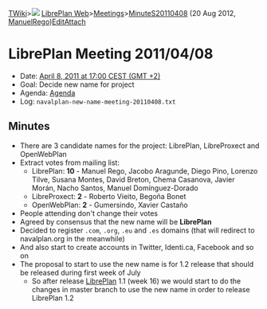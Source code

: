 [TWiki](/twiki/Main/WebHome)&gt;![](/twiki/TWiki/TWikiDocGraphics/web-bg-small.gif) [LibrePlan Web](/twiki/LibrePlan/WebHome)&gt;[Meetings](/twiki/LibrePlan/Meetings)&gt;[MinuteS20110408](http://wiki.libreplan-enterprise.com/twiki/LibrePlan/MinuteS20110408 "Topic revision: 2 (20 Aug 2012 - 09:52:55)") (20 Aug 2012, [ManuelRego](/twiki/Main/ManuelRego))[Edit](http://wiki.libreplan-enterprise.com/twiki/bin/edit/LibrePlan/MinuteS20110408?t=1520337953 "Edit this topic text")[Attach](/twiki/bin/attach/LibrePlan/MinuteS20110408 "Attach an image or document to this topic")

 LibrePlan Meeting 2011/04/08
============================================================================================================================

-   Date: [April 8, 2011 at 17:00 CEST (GMT +2)](http://www.timeanddate.com/worldclock/fixedtime.html?day=8&month=4&year=2011&hour=17&min=0&sec=0&p1=48)
-   Goal: Decide new name for project
-   Agenda: [Agenda](http://www.navalplan.org/nc/en/news/piece-of-news/article/novo-nome-para-o-proxecto-126.html?utm_source=twitterfeed&utm_medium=twitter)
-   Log: `navalplan-new-name-meeting-20110408.txt`

 Minutes
----------------------------------

-   There are 3 candidate names for the project: LibrePlan, LibreProxect and OpenWebPlan
-   Extract votes from mailing list:
    -   LibrePlan: **10** - Manuel Rego, Jacobo Aragunde, Diego Pino, Lorenzo Tilve, Susana Montes, David Breton, Chema Casanova, Javier Morán, Nacho Santos, Manuel Domínguez-Dorado
    -   LibreProxect: **2** - Roberto Vieito, Begoña Bonet
    -   OpenWebPlan: **2** - Gumersindo, Xavier Castaño
-   People attending don't change their votes
-   Agreed by consensus that the new name will be **LibrePlan**
-   Decided to register `.com`, `.org`, `.eu` and `.es` domains (that will redirect to navalplan.org in the meanwhile)
-   And also start to create accounts in Twitter, Identi.ca, Facebook and so on
-   The proposal to start to use the new name is for 1.2 release that should be released during first week of July
    -   So after release [LibrePlan](/twiki/LibrePlan/LibrePlan) 1.1 (week 16) we would start to do the changes in master branch to use the new name in order to release LibrePlan 1.2

